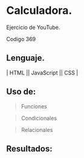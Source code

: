 # Calculadora.

Ejercicio de YouTube.

Codigo 369

## Lenguaje.

| HTML || JavaScript || CSS |

## Uso de:

> Funciones

> Condicionales

> Relacionales

## Resultados:
